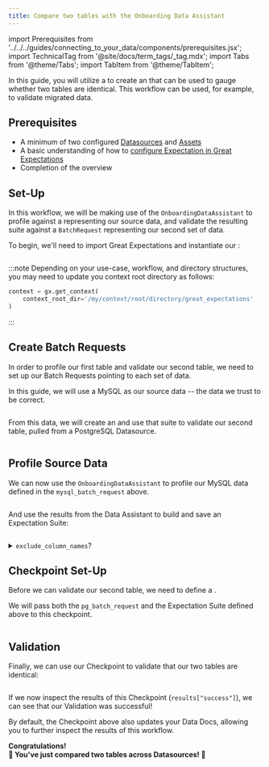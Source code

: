 ```yaml
---
title: Compare two tables with the Onboarding Data Assistant
---
```

import Prerequisites from '../../../guides/connecting_to_your_data/components/prerequisites.jsx';
import TechnicalTag from '@site/docs/term_tags/_tag.mdx';
import Tabs from '@theme/Tabs';
import TabItem from '@theme/TabItem';

In this guide, you will utilize a <TechnicalTag tag="data_assistant" text="Data Assistant" /> to create an <TechnicalTag tag="expectation_suite" text="Expectation Suite" /> that can be used to gauge whether two tables are identical. This workflow can be used, for example, to validate migrated data.

## Prerequisites

<Prerequisites>

- A minimum of two configured [Datasources](https://docs.greatexpectations.io/docs/guides/connecting_to_your_data/connect_to_data_overview) and [Assets](https://docs.greatexpectations.io/docs/guides/connecting_to_your_data/fluent/database/how_to_connect_to_a_sql_table)
- A basic understanding of how to [configure Expectation in Great Expectations](https://docs.greatexpectations.io/docs/reference/expectations/expectations)
- Completion of the <TechnicalTag tag="data_assistant" text="Data Assistants" /> overview

</Prerequisites>


## Set-Up

In this workflow, we will be making use of the `OnboardingDataAssistant` to profile against a <TechnicalTag tag="batch_request" text="BatchRequest" /> representing our source data, and validate the resulting suite against a `BatchRequest` representing our second set of data.

To begin, we'll need to import Great Expectations and instantiate our <TechnicalTag tag="data_context" text="Data Context" />:

```python name="tests/integration/docusaurus/expectations/advanced/data_assistant_cross_table_comparison.py imports"
```

:::note
Depending on your use-case, workflow, and directory structures, you may need to update you context root directory as follows:
```python
context = gx.get_context(
    context_root_dir='/my/context/root/directory/great_expectations'
)
```
:::

## Create Batch Requests

In order to profile our first table and validate our second table, we need to set up our Batch Requests pointing to each set of data.

In this guide, we will use a MySQL <TechnicalTag tag="datasource" text= "Datasource" /> as our source data -- the data we trust to be correct.

```python name="tests/integration/docusaurus/expectations/advanced/data_assistant_cross_table_comparison.py mysql_batch_request"
```

From this data, we will create an <TechnicalTag tag="expectation_suite" text="Expectation Suite" /> and use that suite to validate our second table, pulled from a PostgreSQL Datasource.

```python name="tests/integration/docusaurus/expectations/advanced/data_assistant_cross_table_comparison.py pg_batch_request"
```

## Profile Source Data

We can now use the `OnboardingDataAssistant` to profile our MySQL data defined in the `mysql_batch_request` above.

```python name="tests/integration/docusaurus/expectations/advanced/data_assistant_cross_table_comparison.py run_assistant"
```

And use the results from the Data Assistant to build and save an Expectation Suite:

```python name="tests/integration/docusaurus/expectations/advanced/data_assistant_cross_table_comparison.py build_suite"
```

<details>
<summary><code>exclude_column_names</code>?</summary>
In the previous example, specific columns were excluded to prevent Expectations from being set against them.

Some dialects of SQL handle data types in different ways, which can lead to (among other things) mismatches in precision on some numbers.

In our hypothetical use case these inconsistencies are tolerated, and therefore Expectations are not set against the columns likely to generate the errors.

This is one example of the ways in which we can customize the Suite built by our Data Assistant.
For more on these configurations, see our [guide on the `OnboardingDataAssistant](../../../guides/expectations/data_assistants/how_to_create_an_expectation_suite_with_the_onboarding_data_assistant.md).
</details>

## Checkpoint Set-Up

Before we can validate our second table, we need to define a <TechnicalTag tag="checkpoint" text="Checkpoint" />.

We will pass both the `pg_batch_request` and the Expectation Suite defined above to this checkpoint.

```python name="tests/integration/docusaurus/expectations/advanced/data_assistant_cross_table_comparison.py checkpoint_config"
```

## Validation

Finally, we can use our Checkpoint to validate that our two tables are identical:

```python name="tests/integration/docusaurus/expectations/advanced/data_assistant_cross_table_comparison.py run_checkpoint"
```

If we now inspect the results of this Checkpoint (`results["success"]`), we can see that our Validation was successful!

By default, the Checkpoint above also updates your Data Docs, allowing you to further inspect the results of this workflow.

<div style={{"text-align":"center"}}>
<p style={{"color":"#8784FF","font-size":"1.4em"}}><b>
Congratulations!<br/>&#127881; You've just compared two tables across Datasources! &#127881;
</b></p>
</div>
